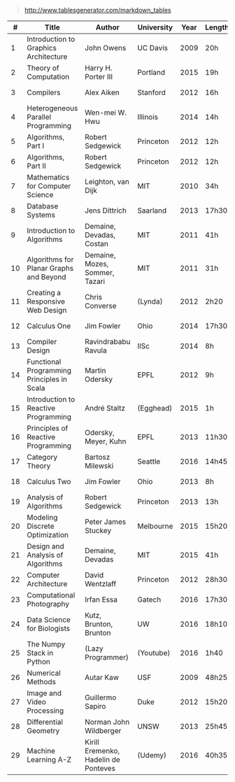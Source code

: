 
> http://www.tablesgenerator.com/markdown_tables

| # | Title | Author | University | Year | Length | Status | Prog | When |
|----|--------------------------------------------|--------------------------------------|------------|------|--------|--------|------|-------------|
| 1 | Introduction to Graphics Architecture | John Owens | UC Davis | 2009 | 20h | Done | 75% | Summer 2015 |
| 2 | Theory of Computation | Harry H. Porter III | Portland | 2015 | 19h | Done | 100% | Winter 2016 |
| 3 | Compilers | Alex Aiken | Stanford | 2012 | 16h | Abort | 20% | Winter 2016 |
| 4 | Heterogeneous Parallel Programming | Wen-mei W. Hwu | Illinois | 2014 | 14h | Done | 100% | Winter 2016 |
| 5 | Algorithms, Part I | Robert Sedgewick | Princeton | 2012 | 12h | Done | 100% | Winter 2016 |
| 6 | Algorithms, Part II | Robert Sedgewick | Princeton | 2012 | 12h | Done | 96% | Winter 2016 |
| 7 | Mathematics for Computer Science | Leighton, van Dijk | MIT | 2010 | 34h | Done | 100% | Spring 2016 |
| 8 | Database Systems | Jens Dittrich | Saarland | 2013 | 17h30 | Pause | 33% | Spring 2016 |
| 9 | Introduction to Algorithms | Demaine, Devadas, Costan | MIT | 2011 | 41h | Done | 100% | Spring 2016 |
| 10 | Algorithms for Planar Graphs and Beyond | Demaine, Mozes, Sommer, Tazari | MIT | 2011 | 31h | Pause | 12% | Spring 2016 |
| 11 | Creating a Responsive Web Design | Chris Converse | (Lynda) | 2012 | 2h20 | Done | 100% | Spring 2016 |
| 12 | Calculus One | Jim Fowler | Ohio | 2014 | 17h30 | Done | 100% | Summer 2016 |
| 13 | Compiler Design | Ravindrababu Ravula | IISc | 2014 | 8h | Pause | 20% | Summer 2016 |
| 14 | Functional Programming Principles in Scala | Martin Odersky | EPFL | 2012 | 9h | Done | 100% | Summer 2016 |
| 15 | Introduction to Reactive Programming | André Staltz | (Egghead) | 2015 | 1h | Done | 100% | Summer 2016 |
| 16 | Principles of Reactive Programming | Odersky, Meyer, Kuhn | EPFL | 2013 | 11h30 | Pause | 54% | Summer 2016 |
| 17 | Category Theory | Bartosz Milewski | Seattle | 2016 | 14h45 | Done | 100% | Autumn 2016 |
| 18 | Calculus Two | Jim Fowler | Ohio | 2013 | 8h | Done | 100% | Autumn 2016 |
| 19 | Analysis of Algorithms | Robert Sedgewick | Princeton | 2013 | 13h | Pause | 32% | Autumn 2016 |
| 20 | Modeling Discrete Optimization | Peter James Stuckey | Melbourne | 2015 | 15h20 | Pause | 27% | Autumn 2016 |
| 21 | Design and Analysis of Algorithms | Demaine, Devadas | MIT | 2015 | 41h | Done | 100% | Autumn 2016 |
| 22 | Computer Architecture | David Wentzlaff | Princeton | 2012 | 28h30 | Pause | 40% | Autumn 2016 |
| 23 | Computational Photography | Irfan Essa | Gatech | 2016 | 17h30 | Done | 74% | Winter 2017 |
| 24 | Data Science for Biologists | Kutz, Brunton, Brunton | UW | 2016 | 18h10 | Done | 65% | Winter 2017 |
| 25 | The Numpy Stack in Python | (Lazy Programmer) | (Youtube) | 2016 | 1h40 | Done | 100% | Winter 2017 |
| 26 | Numerical Methods | Autar Kaw | USF | 2009 | 48h25 | Done | 16% | Winter 2017 |
| 27 | Image and Video Processing | Guillermo Sapiro | Duke | 2012 | 15h20 | Pause | 50% | Autumn 2016 |
| 28 | Differential Geometry | Norman John Wildberger | UNSW | 2013 | 25h45 | Pause | 50% | Winter 2017 |
| 29 | Machine Learning A-Z | Kirill Eremenko, Hadelin de Ponteves | (Udemy) | 2016 | 40h35 |  | 11% | Summer 2017 |
